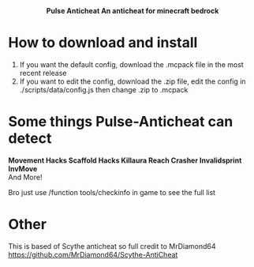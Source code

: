 <div align="center">
  <b> Pulse Anticheat </b>
  <b>An anticheat for minecraft bedrock</b>
</div>

# How to download and install
1. If you want the default config, download the .mcpack file in the most recent release
2. If you want to edit the config, download the .zip file, edit the config in ./scripts/data/config.js then change .zip to .mcpack

# Some things Pulse-Anticheat can detect
<div>
  <b> Movement Hacks </b>
  <b> Scaffold Hacks </b>
  <b> Killaura </b>
  <b> Reach </b>
  <b> Crasher </b>
  <b> Invalidsprint </b>
  <b> InvMove </b>
</div>
And More!

Bro just use /function tools/checkinfo in game to see the full list

# Other

This is based of Scythe anticheat so full credit to MrDiamond64
https://github.com/MrDiamond64/Scythe-AntiCheat
  
